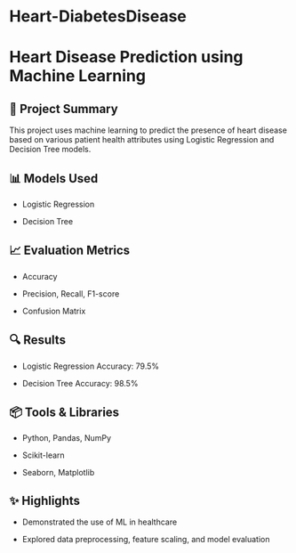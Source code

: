 # Heart-DiabetesDisease
# Heart Disease Prediction using Machine Learning

## 📌 Project Summary

This project uses machine learning to predict the presence of heart disease based on various patient health attributes using Logistic Regression and Decision Tree models.

## 📊 Models Used

- Logistic Regression
  
- Decision Tree

## 📈 Evaluation Metrics

- Accuracy
  
- Precision, Recall, F1-score
  
- Confusion Matrix

## 🔍 Results

- Logistic Regression Accuracy: 79.5%
  
- Decision Tree Accuracy: 98.5%

## 📦 Tools & Libraries

- Python, Pandas, NumPy
  
- Scikit-learn
  
- Seaborn, Matplotlib

## ✨ Highlights

- Demonstrated the use of ML in healthcare
  
- Explored data preprocessing, feature scaling, and model evaluation
